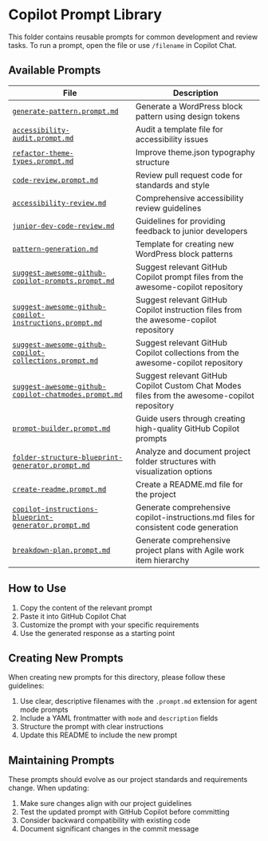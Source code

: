 # Copilot Prompt Library

This folder contains reusable prompts for common development and review tasks.
To run a prompt, open the file or use `/filename` in Copilot Chat.

## Available Prompts

| File | Description |
|------|-------------|
| [`generate-pattern.prompt.md`](./generate-pattern.prompt.md) | Generate a WordPress block pattern using design tokens |
| [`accessibility-audit.prompt.md`](./accessibility-audit.prompt.md) | Audit a template file for accessibility issues |
| [`refactor-theme-types.prompt.md`](./refactor-theme-types.prompt.md) | Improve theme.json typography structure |
| [`code-review.prompt.md`](./code-review.prompt.md) | Review pull request code for standards and style |
| [`accessibility-review.md`](./accessibility-review.md) | Comprehensive accessibility review guidelines |
| [`junior-dev-code-review.md`](./junior-dev-code-review.md) | Guidelines for providing feedback to junior developers |
| [`pattern-generation.md`](./pattern-generation.md) | Template for creating new WordPress block patterns |
| [`suggest-awesome-github-copilot-prompts.prompt.md`](./suggest-awesome-github-copilot-prompts.prompt.md) | Suggest relevant GitHub Copilot prompt files from the awesome-copilot repository |
| [`suggest-awesome-github-copilot-instructions.prompt.md`](./suggest-awesome-github-copilot-instructions.prompt.md) | Suggest relevant GitHub Copilot instruction files from the awesome-copilot repository |
| [`suggest-awesome-github-copilot-collections.prompt.md`](./suggest-awesome-github-copilot-collections.prompt.md) | Suggest relevant GitHub Copilot collections from the awesome-copilot repository |
| [`suggest-awesome-github-copilot-chatmodes.prompt.md`](./suggest-awesome-github-copilot-chatmodes.prompt.md) | Suggest relevant GitHub Copilot Custom Chat Modes files from the awesome-copilot repository |
| [`prompt-builder.prompt.md`](./prompt-builder.prompt.md) | Guide users through creating high-quality GitHub Copilot prompts |
| [`folder-structure-blueprint-generator.prompt.md`](./folder-structure-blueprint-generator.prompt.md) | Analyze and document project folder structures with visualization options |
| [`create-readme.prompt.md`](./create-readme.prompt.md) | Create a README.md file for the project |
| [`copilot-instructions-blueprint-generator.prompt.md`](./copilot-instructions-blueprint-generator.prompt.md) | Generate comprehensive copilot-instructions.md files for consistent code generation |
| [`breakdown-plan.prompt.md`](./breakdown-plan.prompt.md) | Generate comprehensive project plans with Agile work item hierarchy |

## How to Use

1. Copy the content of the relevant prompt
2. Paste it into GitHub Copilot Chat
3. Customize the prompt with your specific requirements
4. Use the generated response as a starting point

## Creating New Prompts

When creating new prompts for this directory, please follow these guidelines:

1. Use clear, descriptive filenames with the `.prompt.md` extension for agent mode prompts
2. Include a YAML frontmatter with `mode` and `description` fields
3. Structure the prompt with clear instructions
4. Update this README to include the new prompt

## Maintaining Prompts

These prompts should evolve as our project standards and requirements change. When updating:

1. Make sure changes align with our project guidelines
2. Test the updated prompt with GitHub Copilot before committing
3. Consider backward compatibility with existing code
4. Document significant changes in the commit message
